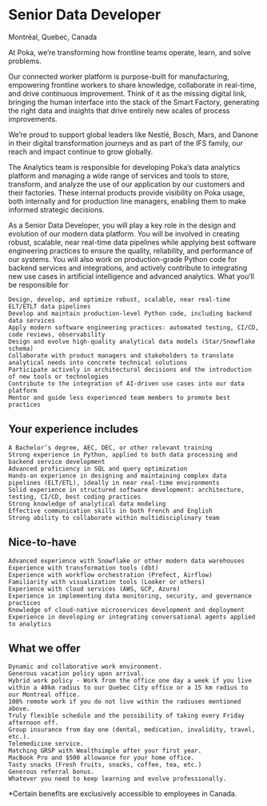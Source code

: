 # Senior Data Developer

Montréal, Quebec, Canada

At Poka, we’re transforming how frontline teams operate, learn, and solve problems.

Our connected worker platform is purpose-built for manufacturing, empowering frontline workers to share knowledge, collaborate in real-time, and drive continuous improvement. Think of it as the missing digital link, bringing the human interface into the stack of the Smart Factory, generating the right data and insights that drive entirely new scales of process improvements.

We’re proud to support global leaders like Nestlé, Bosch, Mars, and Danone in their digital transformation journeys and as part of the IFS family, our reach and impact continue to grow globally.

The Analytics team is responsible for developing Poka’s data analytics platform and managing a wide range of services and tools to store, transform, and analyze the use of our application by our customers and their factories. These internal products provide visibility on Poka usage, both internally and for production line managers, enabling them to make informed strategic decisions.

As a Senior Data Developer, you will play a key role in the design and evolution of our modern data platform. You will be involved in creating robust, scalable, near real-time data pipelines while applying best software engineering practices to ensure the quality, reliability, and performance of our systems. You will also work on production-grade Python code for backend services and integrations, and actively contribute to integrating new use cases in artificial intelligence and advanced analytics.
What you’ll be responsible for

    Design, develop, and optimize robust, scalable, near real-time ELT/ETLT data pipelines
    Develop and maintain production-level Python code, including backend data services
    Apply modern software engineering practices: automated testing, CI/CD, code reviews, observability
    Design and evolve high-quality analytical data models (Star/Snowflake schema)
    Collaborate with product managers and stakeholders to translate analytical needs into concrete technical solutions
    Participate actively in architectural decisions and the introduction of new tools or technologies
    Contribute to the integration of AI-driven use cases into our data platform
    Mentor and guide less experienced team members to promote best practices

## Your experience includes

    A Bachelor’s degree, AEC, DEC, or other relevant training
    Strong experience in Python, applied to both data processing and backend service development
    Advanced proficiency in SQL and query optimization
    Hands-on experience in designing and maintaining complex data pipelines (ELT/ETL), ideally in near real-time environments
    Solid experience in structured software development: architecture, testing, CI/CD, best coding practices
    Strong knowledge of analytical data modeling
    Effective communication skills in both French and English
    Strong ability to collaborate within multidisciplinary team

## Nice-to-have

    Advanced experience with Snowflake or other modern data warehouses
    Experience with transformation tools (dbt)
    Experience with workflow orchestration (Prefect, Airflow)
    Familiarity with visualization tools (Looker or others)
    Experience with cloud services (AWS, GCP, Azure)
    Experience in implementing data monitoring, security, and governance practices
    Knowledge of cloud-native microservices development and deployment
    Experience in developing or integrating conversational agents applied to analytics

## What we offer

    Dynamic and collaborative work environment.
    Generous vacation policy upon arrival.
    Hybrid work policy - Work from the office one day a week if you live within a 40km radius to our Quebec City office or a 15 km radius to our Montreal office.
    100% remote work if you do not live within the radiuses mentioned above.
    Truly flexible schedule and the possibility of taking every Friday afternoon off.
    Group insurance from day one (dental, medication, invalidity, travel, etc.).
    Telemedicine service.
    Matching GRSP with Wealthsimple after your first year.
    MacBook Pro and $500 allowance for your home office.
    Tasty snacks (Fresh fruits, snacks, coffee, tea, etc.)
    Generous referral bonus.
    Whatever you need to keep learning and evolve professionally.

*Certain benefits are exclusively accessible to employees in Canada.
